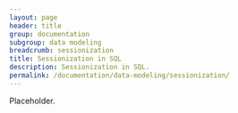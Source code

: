 ```yaml
---
layout: page
header: title
group: documentation
subgroup: data modeling
breadcrumb: sessionization
title: Sessionization in SQL
description: Sessionization in SQL.
permalink: /documentation/data-modeling/sessionization/
---
```


Placeholder.
